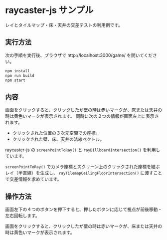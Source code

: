 # raycaster-js サンプル

レイとタイルマップ・床・天井の交差テストの利用例です。

## 実行方法

次の手順を実行後、ブラウザで http://localhost:3000/game/ を開いてください。

```sh
npm install
npm run build
npm start
```

## 内容

画面をクリックすると、クリックしたが壁の時は赤いマークが、床または天井の時は黄色いマークが表示されます。 同時に次の２つの情報が画面左上に表示されます。

- クリックされた位置の３次元空間での座標。
- クリックされた壁、床、天井の法線ベクトル。

raycaster-js の `screenPointToRay()` と `rayBillboardIntersection()` を利用しています。

`screenPointToRay()` でカメラ座標とスクリーン上のクリックされた座標を結ぶレイ（半直線）を生成し、 `rayTilemapCeilingFloorIntersection()` に渡すことで交差情報を求めています。

## 操作方法

画面左下の４つのボタンを押下すると、押したボタンに応じて視点が前後移動・左右回転します。

画面をクリックすると、クリックしたが壁の時は赤いマークが、床または天井の時は黄色いマークが表示されます。
